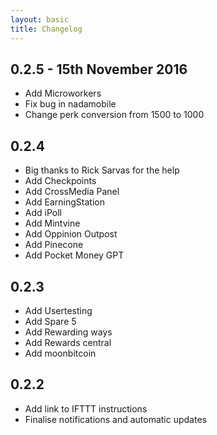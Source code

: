```yaml
---
layout: basic
title: Changelog
---
```


0.2.5 - 15th November 2016
----

* Add Microworkers
* Fix bug in nadamobile
* Change perk conversion from 1500 to 1000

0.2.4
----

* Big thanks to Rick Sarvas for the help
* Add Checkpoints
* Add CrossMedia Panel
* Add EarningStation
* Add iPoll
* Add Mintvine
* Add Oppinion Outpost
* Add Pinecone
* Add Pocket Money GPT

0.2.3
----

* Add Usertesting
* Add Spare 5
* Add Rewarding ways
* Add Rewards central
* Add moonbitcoin


0.2.2
----

* Add link to IFTTT instructions
* Finalise notifications and automatic updates